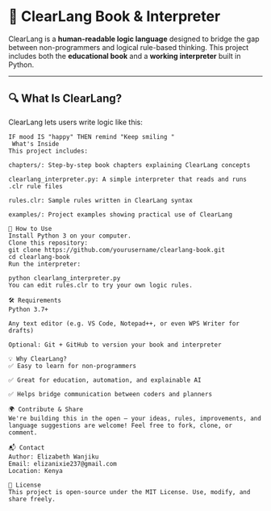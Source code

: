 # 📘 ClearLang Book & Interpreter

ClearLang is a **human-readable logic language** designed to bridge the gap between non-programmers and logical rule-based thinking. This project includes both the **educational book** and a **working interpreter** built in Python.

---

## 🔍 What Is ClearLang?

ClearLang lets users write logic like this:

```plaintext
IF mood IS "happy" THEN remind "Keep smiling "
 What's Inside
This project includes:

chapters/: Step-by-step book chapters explaining ClearLang concepts

clearlang_interpreter.py: A simple interpreter that reads and runs .clr rule files

rules.clr: Sample rules written in ClearLang syntax

examples/: Project examples showing practical use of ClearLang

🚀 How to Use
Install Python 3 on your computer.
Clone this repository:
git clone https://github.com/yourusername/clearlang-book.git
cd clearlang-book
Run the interpreter:

python clearlang_interpreter.py
You can edit rules.clr to try your own logic rules.

🛠️ Requirements
Python 3.7+

Any text editor (e.g. VS Code, Notepad++, or even WPS Writer for drafts)

Optional: Git + GitHub to version your book and interpreter

💡 Why ClearLang?
✅ Easy to learn for non-programmers

✅ Great for education, automation, and explainable AI

✅ Helps bridge communication between coders and planners

🌍 Contribute & Share
We're building this in the open — your ideas, rules, improvements, and language suggestions are welcome! Feel free to fork, clone, or comment.

📬 Contact
Author: Elizabeth Wanjiku
Email: elizanixie237@gmail.com
Location: Kenya

🔖 License
This project is open-source under the MIT License. Use, modify, and share freely.